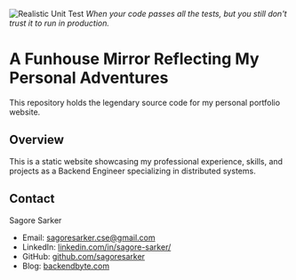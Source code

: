 ![Realistic Unit Test](https://www.monkeyuser.com/2022/unit-tests/248-unit-tests.png)
*When your code passes all the tests, but you still don't trust it to run in production.*
# A Funhouse Mirror Reflecting My Personal Adventures

This repository holds the legendary source code for my personal portfolio website.


## Overview

This is a static website showcasing my professional experience, skills, and projects as a Backend Engineer specializing in distributed systems.


## Contact

Sagore Sarker
- Email: sagoresarker.cse@gmail.com
- LinkedIn: [linkedin.com/in/sagore-sarker/](https://linkedin.com/in/sagore-sarker/)
- GitHub: [github.com/sagoresarker](https://github.com/sagoresarker)
- Blog: [backendbyte.com](https://backendbyte.com)


